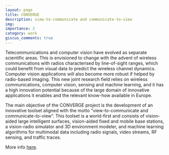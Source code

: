 ```yaml
---
layout: page
title: CONVERGE
description: view-to-communicate and communicate-to-view
img: 
importance: 2
category: work
giscus_comments: true
---
```


Telecommunications and computer vision have evolved as separate scientific areas. This is envisioned to change with the advent of wireless communications with radios characterised by line-of-sight ranges, which could benefit from visual data to predict the wireless channel dynamics. Computer vision applications will also become more robust if helped by radio-based imaging. This new joint research field relies on wireless communications, computer vision, sensing and machine learning, and it has a high innovation potential because of the large domain of innovative applications it enables and the relevant know-how available in Europe. 

The main objective of the CONVERGE project is the development of an innovative toolset aligned with the motto “view-to-communicate and communicate-to-view”. This toolset is a world-first and consists of vision-aided large intelligent surfaces, vision-aided fixed and mobile base stations, a vision-radio simulator and 3D environment modeler, and machine learning algorithms for multimodal data including radio signals, video streams, RF sensing, and traffic traces. 

More info [here](https://vcmi.inesctec.pt/projects/converge).
